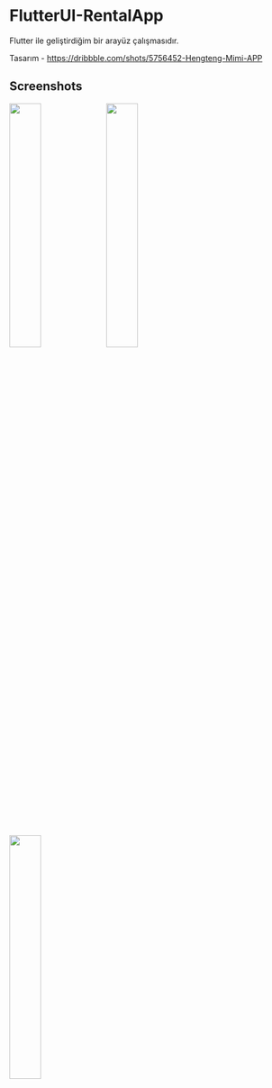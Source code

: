 # FlutterUI-RentalApp

Flutter ile geliştirdiğim bir arayüz çalışmasıdır.

Tasarım - https://dribbble.com/shots/5756452-Hengteng-Mimi-APP

## Screenshots

<img src="https://raw.githubusercontent.com/ahmeteminkara/FlutterUI-RentalApp/master/media/rentalapp.gif" style="width: calc(100%/3);"/>
<img src="https://raw.githubusercontent.com/ahmeteminkara/FlutterUI-RentalApp/master/media/rentalapp1.jpg" style="width: calc(100%/3);"/>
<img src="https://raw.githubusercontent.com/ahmeteminkara/FlutterUI-RentalApp/master/media/rentalapp2.jpg" style="width: calc(100%/3);"/>
